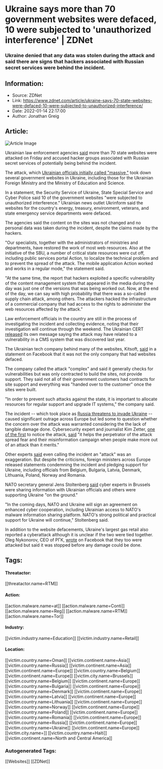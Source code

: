 # Ukraine says more than 70 government websites were defaced, 10 were subjected to 'unauthorized interference' | ZDNet
### Ukraine denied that any data was stolen during the attack and said there are signs that hackers associated with Russian secret services were behind the incident.

## Information:
+ Source: ZDNet
+ Link: https://www.zdnet.com/article/ukraine-says-70-state-websites-were-defaced-10-were-subjected-to-unauthorized-interference/
+ Date: 2022-01-14 22:17:00
+ Author: Jonathan Greig


## Article:
![Article Image](https://www.zdnet.com/a/img/resize/d96741426ea96594e81a772d9deaba6d4f208d8b/2021/02/24/3ada7659-4199-4635-96a9-bb44b8f6b6f9/ukraine-flag.jpg?width=770&height=578&fit=crop&auto=webp)

Ukrainian law enforcement agencies [said](https://ssu.gov.ua/novyny/sbu-rozsliduie-prychetnist-rosiiskykh-spetssluzhb-do-sohodnishnoi-kiberataky-na-orhany-derzhavnoi-vlady-ukrainy) more than 70 state websites were attacked on Friday and accused hacker groups associated with Russian secret services of potentially being behind the incident. 

The attack, which [Ukrainian officials initially called "massive,"](https://www.zdnet.com/article/a-massive-hacking-attack-has-hit-government-websites-in-ukraine/) took down several government websites in Ukraine, including those for the Ukrainian Foreign Ministry and the Ministry of Education and Science.

In a statement, the Security Service of Ukraine, State Special Service and Cyber Police said 10 of the government websites "were subjected to unauthorized interference." Ukrainian news outlet Ukrinform said the websites for the country's energy, treasury, environment, veterans, and state emergency service departments were defaced. 

The agencies said the content on the sites was not changed and no personal data was taken during the incident, despite the claims made by the hackers. 

"Our specialists, together with the administrators of ministries and departments, have restored the work of most web resources. Also at the initiative of the SBU, a number of critical state resources were cut off, including public services portal Action, to localize the technical problem and to prevent the spread of the attack. The mobile application Action worked and works in a regular mode," the statement said. 

"At the same time, the report that hackers exploited a specific vulnerability of the content management system that appeared in the media during the day was just one of the versions that was being worked out. Now, at the end of the day, we can say with high probability that there was a so-called supply chain attack, among others. The attackers hacked the infrastructure of a commercial company that had access to the rights to administer the web resources affected by the attack."

Law enforcement officials in the country are still in the process of investigating the incident and collecting evidence, noting that their investigation will continue through the weekend. The Ukrainian CERT [released](https://cert.gov.ua/article/17899) its own message saying the attack may have related to a vulnerability in a CMS system that was discovered last year.  






The Ukrainian tech company behind many of the websites, Kitsoft, [said](https://m.facebook.com/story.php?story_fbid=4909393755845555&id=147727725345539&m_entstream_source=timeline) in a statement on Facebook that it was not the only company that had websites defaced. 

The company called the attack "complex" and said it generally checks for vulnerabilities but was only contracted to build the sites, not provide support. They said not all of their government customers had contracts for site support and everything was "handed over to the customer" once the sites were built.  

"In order to prevent such attacks against the state, it is important to allocate resources for regular support and upgrade IT systems," the company said.  

The incident -- which took place as [Russia threatens to invade Ukraine](https://www.nytimes.com/2022/01/14/us/politics/russia-ukraine-us-intelligence.html) -- caused significant outrage across Europe but led some to question whether the concern over the attack was warranted considering the the lack of tangible damage done. Cybersecurity expert and journalist Kim Zetter, [one of the first](https://twitter.com/KimZetter/status/1481890639029551106) to notice the attack, [said](https://twitter.com/KimZetter/status/1482077426041507841) "it helps the perpetrator of the attack spread fear and their misinformation campaign when people make more out of an attack than it merits."

Other experts [said](https://twitter.com/iiyonite/status/1481934971677954049) even calling the incident an "attack" was an exaggeration. But despite the criticisms, foreign ministers across Europe released statements condemning the incident and pledging support for Ukraine, including officials from Belgium, Bulgaria, Latvia, Denmark, Lithuania, Poland, Norway and Romania.

NATO secretary general Jens Stoltenberg [said](https://www.nato.int/cps/en/natohq/news_190850.htm) cyber experts in Brussels were sharing information with Ukrainian officials and others were supporting Ukraine "on the ground."

"In the coming days, NATO and Ukraine will sign an agreement on enhanced cyber cooperation, including Ukrainian access to NATO's malware information sharing platform. NATO's strong political and practical support for Ukraine will continue," Stoltenberg said.

In addition to the website defacements, Ukraine's largest gas retail also reported a cyberattack although it is unclear if the two were tied together. Oleg Nykonorov, CEO of РГК, [wrote](https://www.facebook.com/photo/?fbid=669565037387751&set=a.215320962812163) on Facebook that they too were attacked but said it was stopped before any damage could be done.





## Tags:

#### Threatactor:
[[threatactor.name=RTM]]

#### Action:
[[action.malware.name=at]] [[action.malware.name=Conti]] [[action.malware.name=Reg]] [[action.malware.name=RTM]] [[action.malware.name=Tor]]

#### Industry:
[[victim.industry.name=Education]] [[victim.industry.name=Retail]]

#### Location:
[[victim.country.name=Oman]] [[victim.continent.name=Asia]] [[victim.country.name=Russia]] [[victim.continent.name=Asia]] [[victim.continent.name=Europe]] [[victim.country.name=Belgium]] [[victim.continent.name=Europe]] [[victim.city.name=Brussels]] [[victim.country.name=Belgium]] [[victim.continent.name=Europe]] [[victim.country.name=Bulgaria]] [[victim.continent.name=Europe]] [[victim.country.name=Denmark]] [[victim.continent.name=Europe]] [[victim.country.name=Latvia]] [[victim.continent.name=Europe]] [[victim.country.name=Lithuania]] [[victim.continent.name=Europe]] [[victim.country.name=Norway]] [[victim.continent.name=Europe]] [[victim.country.name=Poland]] [[victim.continent.name=Europe]] [[victim.country.name=Romania]] [[victim.continent.name=Europe]] [[victim.country.name=Russia]] [[victim.continent.name=Europe]] [[victim.country.name=Ukraine]] [[victim.continent.name=Europe]] [[victim.city.name=]] [[victim.country.name=Haiti]] [[victim.continent.name=North and Central America]]

### Autogenerated Tags:
[[Websites]] [[ZDNet]]

